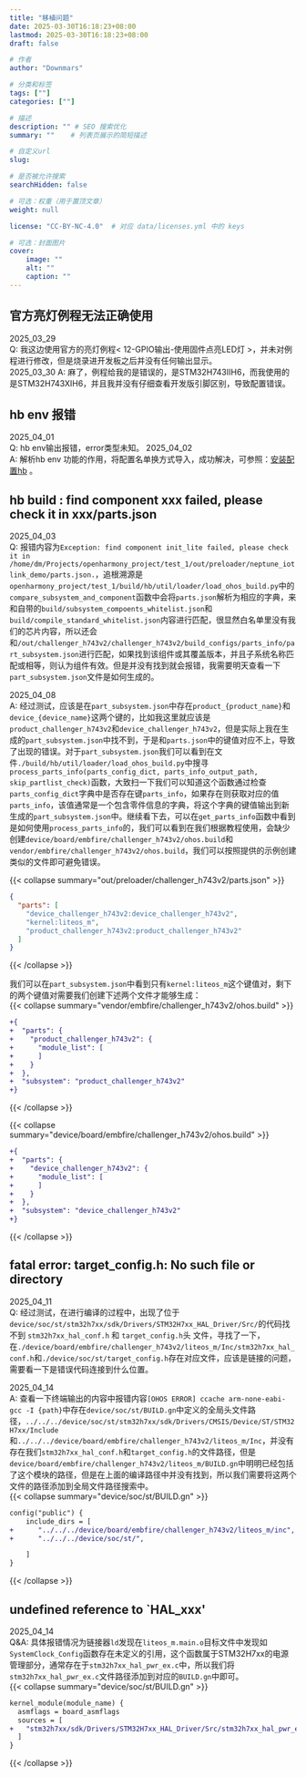 ```yaml
---
title: "移植问题"
date: 2025-03-30T16:18:23+08:00
lastmod: 2025-03-30T16:18:23+08:00
draft: false

# 作者
author: "Downmars"

# 分类和标签
tags: [""]
categories: [""]

# 描述
description: "" # SEO 搜索优化
summary: ""    # 列表页展示的简短描述

# 自定义url
slug:

# 是否被允许搜索
searchHidden: false

# 可选：权重（用于置顶文章）
weight: null

license: "CC-BY-NC-4.0"  # 对应 data/licenses.yml 中的 keys

# 可选：封面图片
cover:
    image: ""
    alt: ""
    caption: ""
---
```


## 官方亮灯例程无法正确使用  
2025_03_29  
Q: 我这边使用官方的亮灯例程< 12-GPIO输出-使用固件点亮LED灯 >，并未对例程进行修改，但是烧录进开发板之后并没有任何输出显示。  
2025_03_30
A: 麻了，例程给我的是错误的，是STM32H743IIH6，而我使用的是STM32H743XIH6，并且我并没有仔细查看开发版引脚区别，导致配置错误。

## hb env 报错  
2025_04_01  
Q: hb env输出报错，error类型未知。
2025_04_02  
A: 解析hb env 功能的作用，将配置名单换方式导入，成功解决，可参照：[安装配置hb](../2025_03_27-openharmony_source/#安装配置hb) 。

## hb build : find component xxx failed, please check it in xxx/parts.json
2025_04_03  
Q: 报错内容为`Exception: find component init_lite failed, please check it in /home/dm/Projects/openharmony_project/test_1/out/preloader/neptune_iotlink_demo/parts.json.`，追根溯源是`openharmony_project/test_1/build/hb/util/loader/load_ohos_build.py`中的`compare_subsystem_and_component`函数中会将`parts.json`解析为相应的字典，来和自带的`build/subsystem_compoents_whitelist.json`和`build/compile_standard_whitelist.json`内容进行匹配，很显然白名单里没有我们的芯片内容，所以还会和`/out/challenger_h743v2/challenger_h743v2/build_configs/parts_info/part_subsystem.json`进行匹配，如果找到该组件或其覆盖版本，并且子系统名称匹配或相等，则认为组件有效。但是并没有找到就会报错，我需要明天查看一下`part_subsystem.json`文件是如何生成的。

2025_04_08  
A: 经过测试，应该是在`part_subsystem.json`中存在`product_{product_name}`和`device_{device_name}`这两个键的，比如我这里就应该是`product_challenger_h743v2`和`device_challenger_h743v2`，但是实际上我在生成的`part_subsystem.json`中找不到，于是和`parts.json`中的键值对应不上，导致了出现的错误。对于`part_subsystem.json`我们可以看到在文件`./build/hb/util/loader/load_ohos_build.py`中搜寻`process_parts_info(parts_config_dict, parts_info_output_path, skip_partlist_check)`函数，大致扫一下我们可以知道这个函数通过检查`parts_config_dict`字典中是否存在键`parts_info`，如果存在则获取对应的值`parts_info`，该值通常是一个包含零件信息的字典，将这个字典的键值输出到新生成的`part_subsystem.json`中。继续看下去，可以在`get_parts_info`函数中看到是如何使用`process_parts_info`的，我们可以看到在我们根据教程使用，会缺少创建`device/board/embfire/challenger_h743v2/ohos.build`和`vendor/embfire/challenger_h743v2/ohos.build`，我们可以按照提供的示例创建类似的文件即可避免错误。  

{{< collapse summary="out/preloader/challenger_h743v2/parts.json" >}}
```json  
{
  "parts": [
    "device_challenger_h743v2:device_challenger_h743v2",
    "kernel:liteos_m",
    "product_challenger_h743v2:product_challenger_h743v2"
  ]
}
```
{{< /collapse >}}  

我们可以在`part_subsystem.json`中看到只有`kernel:liteos_m`这个键值对，剩下的两个键值对需要我们创建下述两个文件才能够生成：  
{{< collapse summary="vendor/embfire/challenger_h743v2/ohos.build" >}}  
```diff  
+{
+  "parts": {
+    "product_challenger_h743v2": {
+      "module_list": [
+      ]
+    }
+  },
+  "subsystem": "product_challenger_h743v2"
+}
```
{{< /collapse >}}  

{{< collapse summary="device/board/embfire/challenger_h743v2/ohos.build" >}}  
```diff  
+{
+  "parts": {
+    "device_challenger_h743v2": {
+      "module_list": [
+      ]
+    }
+  },
+  "subsystem": "device_challenger_h743v2"
+}
```
{{< /collapse >}}

## fatal error: target_config.h: No such file or directory
2025_04_11  
Q: 经过测试，在进行编译的过程中，出现了位于`device/soc/st/stm32h7xx/sdk/Drivers/STM32H7xx_HAL_Driver/Src/`的代码找不到 `stm32h7xx_hal_conf.h` 和 `target_config.h`头 文件，寻找了一下，在`./device/board/embfire/challenger_h743v2/liteos_m/Inc/stm32h7xx_hal_conf.h`和`./device/soc/st/target_config.h`存在对应文件，应该是链接的问题，需要看一下是错误代码连接到什么位置。

2025_04_14  
A: 查看一下终端输出的内容中报错内容`[OHOS ERROR] ccache arm-none-eabi-gcc -I {path}`中存在`device/soc/st/BUILD.gn`中定义的全局头文件路径，`../../../device/soc/st/stm32h7xx/sdk/Drivers/CMSIS/Device/ST/STM32H7xx/Include`和`../../../device/board/embfire/challenger_h743v2/liteos_m/Inc`，并没有存在我们`stm32h7xx_hal_conf.h`和`target_config.h`的文件路径，但是`device/board/embfire/challenger_h743v2/liteos_m/BUILD.gn`中明明已经包括了这个模块的路径，但是在上面的编译路径中并没有找到，所以我们需要将这两个文件的路径添加到全局文件路径搜索中。  
{{< collapse summary="device/soc/st/BUILD.gn" >}}
```diff  
config("public") {
    include_dirs = [
+      "../../../device/board/embfire/challenger_h743v2/liteos_m/inc",  # 添加缺失的路径
+      "../../../device/soc/st/",

    ]
}
```
{{< /collapse >}}

## undefined reference to `HAL_xxx'  
2025_04_14  
Q&A: 具体报错情况为链接器`ld`发现在`liteos_m.main.o`目标文件中发现如`SystemClock_Config`函数存在未定义的引用，这个函数属于STM32H7xx的电源管理部分，通常存在于`stm32h7xx_hal_pwr_ex.c`中，所以我们将`stm32h7xx_hal_pwr_ex.c`文件路径添加到对应的`BUILD.gn`中即可。  
{{< collapse summary="device/soc/st/BUILD.gn" >}}  
```diff  
kernel_module(module_name) {
  asmflags = board_asmflags
  sources = [
+   "stm32h7xx/sdk/Drivers/STM32H7xx_HAL_Driver/Src/stm32h7xx_hal_pwr_ex.c",
  ]
}
```
{{< /collapse >}}
